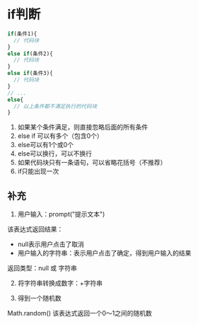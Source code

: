 # if判断

```js
if(条件1){
  // 代码块
}
else if(条件2){
  // 代码块
}
else if(条件3){
  // 代码块
}
// ...
else{
  // 以上条件都不满足执行的代码块
}
```

1. 如果某个条件满足，则直接忽略后面的所有条件
2. else if 可以有多个（包含0个）
3. else可以有1个或0个
4. else可以换行，可以不换行
5. 如果代码块只有一条语句，可以省略花括号（不推荐）
6. if只能出现一次

## 补充

1. 用户输入：prompt("提示文本")

该表达式返回结果：

- null表示用户点击了取消
- 用户输入的字符串：表示用户点击了确定，得到用户输入的结果

返回类型：null 或 字符串

2. 将字符串转换成数字：+字符串

3. 得到一个随机数

Math.random() 该表达式返回一个0～1之间的随机数
